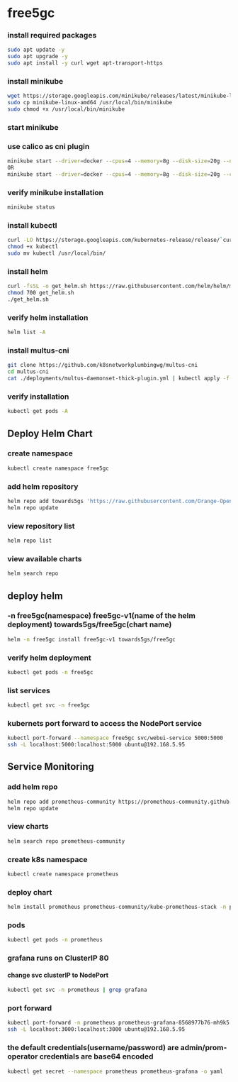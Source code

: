 # free5gc

### install required packages
```bash
sudo apt update -y
sudo apt upgrade -y
sudo apt install -y curl wget apt-transport-https
```

### install minikube
```bash
wget https://storage.googleapis.com/minikube/releases/latest/minikube-linux-amd64
sudo cp minikube-linux-amd64 /usr/local/bin/minikube
sudo chmod +x /usr/local/bin/minikube
```

### start minikube
### use calico as cni plugin
```bash
minikube start --driver=docker --cpus=4 --memory=8g --disk-size=20g --network-plugin=cni --cni=calico
OR
minikube start --driver=docker --cpus=4 --memory=8g --disk-size=20g --cni=calico
```

### verify minikube installation
```bash
minikube status
```

### install kubectl
```bash
curl -LO https://storage.googleapis.com/kubernetes-release/release/`curl -s https://storage.googleapis.com/kubernetes-release/release/stable.txt`/bin/linux/amd64/kubectl
chmod +x kubectl
sudo mv kubectl /usr/local/bin/
```

### install helm
```bash
curl -fsSL -o get_helm.sh https://raw.githubusercontent.com/helm/helm/master/scripts/get-helm-3
chmod 700 get_helm.sh
./get_helm.sh
```

### verify helm installation
```bash
helm list -A
```

### install multus-cni
```bash
git clone https://github.com/k8snetworkplumbingwg/multus-cni
cd multus-cni
cat ./deployments/multus-daemonset-thick-plugin.yml | kubectl apply -f -
```

### verify installation
```bash
kubectl get pods -A
```

## Deploy Helm Chart


### create namespace 
```bash
kubectl create namespace free5gc
```

### add helm repository
```bash
helm repo add towards5gs 'https://raw.githubusercontent.com/Orange-OpenSource/towards5gs-helm/main/repo/'
helm repo update
```

### view repository list
```bash
helm repo list
```

### view available charts
```bash
helm search repo
```

## deploy helm
### -n free5gc(namespace) free5gc-v1(name of the helm deployment) towards5gs/free5gc(chart name)
```bash
helm -n free5gc install free5gc-v1 towards5gs/free5gc
```

### verify helm deployment
```bash
kubectl get pods -n free5gc
```


### list services
```bash
kubectl get svc -n free5gc
```

### kubernets port forward to access the NodePort service
```bash
kubectl port-forward --namespace free5gc svc/webui-service 5000:5000
ssh -L localhost:5000:localhost:5000 ubuntu@192.168.5.95
```

## Service Monitoring

### add helm repo
```bash
helm repo add prometheus-community https://prometheus-community.github.io/helm-charts
helm repo update
```

### view charts
```bash
helm search repo prometheus-community
```

### create k8s namespace
```bash
kubectl create namespace prometheus
```

### deploy chart
```bash
helm install prometheus prometheus-community/kube-prometheus-stack -n prometheus
```

### pods
```bash
kubectl get pods -n prometheus
```

### grafana runs on ClusterIP 80

#### change svc clusterIP to NodePort
```bash
kubectl get svc -n prometheus | grep grafana
```

### port forward
```bash
kubectl port-forward -n prometheus prometheus-grafana-8568977b76-mh9k5 3000
ssh -L localhost:3000:localhost:3000 ubuntu@192.168.5.95
```

### the default credentials(username/password) are admin/prom-operator credentials are base64 encoded
```bash
kubectl get secret --namespace prometheus prometheus-grafana -o yaml
```
